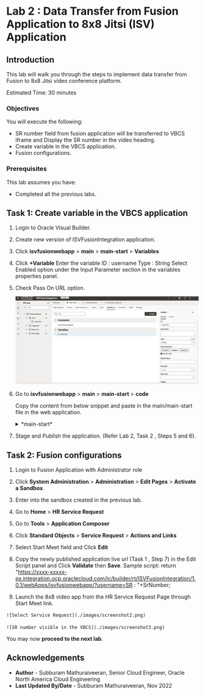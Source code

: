 # Lab 2 : Data Transfer from Fusion Application to 8x8 Jitsi (ISV) Application

## Introduction

This lab will walk you through the steps to implement data transfer from Fusion to 8x8 Jitsi video conference platform.

Estimated Time: 30 minutes

### Objectives

You will execute the following:

- SR number field from fusion application will be transferred to VBCS iframe and Display the SR number in the video heading.
- Create variable in the VBCS application.
- Fusion configurations.

### Prerequisites

This lab assumes you have:

- Completed all the previous labs.

## Task 1: Create variable in the VBCS application

  1. Login to Oracle Visual Builder.

  2. Create new version of ISVFusionIntegration application.

  3. Click **isvfusionwebapp** > **main** > **main-start** > **Variables**

  4. Click **+Variable**
   Enter the variable ID : username
                   Type : String
   Select Enabled option under the Input Parameter section in the variables properties panel.

  5. Check Pass On URL option.

      ![Variable declaration](./images/screenshot1.png)

  6. Go to **isvfusionwebapp** > **main** > **main-start** > **code**

      Copy the content from below snippet and paste in the main/main-start file in the web application.


       <details>
       <summary>*main-start*</summary>
         ```html
         <copy>
        <!-- <div class=”oj-flex”> -->
        <div class="oj-flex-item" style="padding-top:10px">
        <div>
        <h1 class="oj-flex-item oj-sm-12 oj-md-12"><oj-bind-text
                                                  value="[[ '8x8 Jitsi Integration Using VBCS  (' + $variables.username + '  )' ]]"></oj-bind-text></h1>
         <iframe width=100% height="500" allowtransparency="true" style="background-color:#FFFFFF;border:none" :src="[[ $application.path + 'resources/launchapp.html' ]]"> </iframe>
         </div>


          </div>


        </copy>
         ```
       </details>

  7. Stage and Publish the application. (Refer Lab 2, Task 2 , Steps 5 and 6).

## Task 2: Fusion configurations

  1. Login to Fusion Application with Administrator role

  2. Click **System Administration** > **Administration** > **Edit Pages** > **Activate a Sandbox**.

  3. Enter into the sandbox created in the previous lab.

  4. Go to **Home** > **HR Service Request**

  5. Go to **Tools** > **Application Composer**

  6. Click **Standard Objects** > **Service Request** > **Actions and Links**

  7. Select Start Meet field and Click **Edit**

  8. Copy the newly published application live url (Task 1 , Step 7) in the Edit Script panel and  Click **Validate** then **Save**.
   Sample script: return "<https://xxxx-xxxxx-px.integration.ocp.oraclecloud.com/ic/builder/rt/ISVFusionIntegration/1.0.1/webApps/isvfusionwebapp/?username=SR> : "+SrNumber;

  9. Launch the 8x8 video app from the HR Service Request Page through Start Meet link.

    ![Select Service Request](./images/screenshot2.png)

    ![SR number visible in the VBCS](./images/screenshot3.png)

You may now **proceed to the next lab**.

## Acknowledgements

- **Author** - Subburam Mathuraiveeran, Senior Cloud Engineer, Oracle North America Cloud Engineering
- **Last Updated By/Date** - Subburam Mathuraiveeran, Nov 2022
